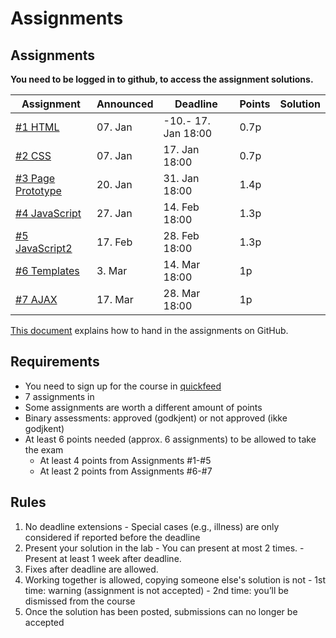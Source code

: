 # Assignments


## Assignments

**You need to be logged in to github, to access the assignment solutions.**

| Assignment                         | Announced | Deadline      | Points | Solution |
|------------------------------------|-----------|---------------|--------|----------|
| [#1 HTML](assignment-1/)           | 07. Jan   | -10.- 17. Jan 18:00 | 0.7p   |          |
| [#2 CSS](assignment-2/)            | 07. Jan   | 17. Jan 18:00 | 0.7p   |          |
| [#3 Page Prototype](assignment-3/) | 20. Jan   | 31. Jan 18:00 | 1.4p   |          |
| [#4 JavaScript](assignment-4/)     | 27. Jan   | 14. Feb 18:00 | 1.3p   |          |
| [#5 JavaScript2](assignment-5/)     | 17. Feb   | 28. Feb 18:00 | 1.3p   |          |
| [#6 Templates](assignment-6/)      | 3. Mar   | 14. Mar 18:00 | 1p     |          |
| [#7 AJAX](assignment-7/)           | 17. Mar   | 28. Mar 18:00 | 1p     |          |



[This document](https://github.com/dat310-2025/info/blob/main/quickfeed.md) explains how to hand in the assignments on GitHub.

## Requirements

  - You need to sign up for the course in [quickfeed](https://uis.itest.run)
  - 7 assignments in
  - Some assignments are worth a different amount of points
  - Binary assessments: approved (godkjent) or not approved (ikke godjkent)
  - At least 6 points needed (approx. 6 assignments) to be allowed to take the exam
    - At least 4 points from Assignments #1-#5
    - At least 2 points from Assignments #6-#7

## Rules

  1. No deadline extensions
    - Special cases (e.g., illness) are only considered if reported before the deadline
  2. Present your solution in the lab 
    - You can present at most 2 times.
    - Present at least 1 week after deadline.
  3. Fixes after deadline are allowed.
  4. Working together is allowed, copying someone else's solution is not
    - 1st time: warning (assignment is not accepted)
    - 2nd time: you’ll be dismissed from the course
  5. Once the solution has been posted, submissions can no longer be accepted


